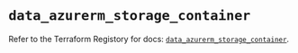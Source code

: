 # `data_azurerm_storage_container`

Refer to the Terraform Registory for docs: [`data_azurerm_storage_container`](https://www.terraform.io/docs/providers/azurerm/d/storage_container).
